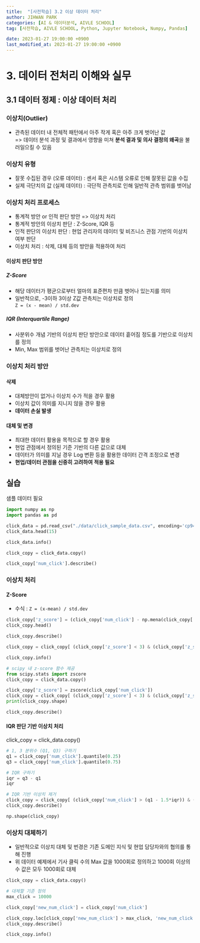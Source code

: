 ```yaml
---
title:  "[사전학습] 3.2 이상 데이터 처리"
author: JIHWAN PARK
categories: [AI & 데이터분석, AIVLE SCHOOL]
tag: [사전학습, AIVLE SCHOOL, Python, Jupyter Notebook, Numpy, Pandas]

date: 2023-01-27 19:00:00 +0900
last_modified_at: 2023-01-27 19:00:00 +0900
---
```



# 3. 데이터 전처리 이해와 실무
## 3.1 데이터 정제 : 이상 데이터 처리
### 이상치(Outlier)
- 관측된 데이터 내 전체적 패턴에서 아주 작게 혹은 아주 크게 벗어난 값  
=> 데이터 분석 과정 및 결과에서 영향을 미쳐 **분석 결과 및 의사 결정의 왜곡**을 불러일으킬 수 있음
### 이상치 유형
- 잘못 수집된 경우 (오류 데이터) : 센서 혹은 시스템 오류로 인해 잘못된 값을 수집
- 실제 극단치의 값 (실제 데이터) : 극단적 관측치로 인해 일반적 관측 범위를 벗어남
### 이상치 처리 프로세스
- 통계적 방안 or 인적 판단 방안 => 이상치 처리
- 통계적 방안의 이상치 판단 : Z-Score, IQR 등
- 인적 판단의 이상치 판단 : 현업 관리자의 데이터 및 비즈니스 관점 기반의 이상치 여부 판단
- 이상치 처리 : 삭제, 대체 등의 방안을 적용하여 처리

#### 이상치 판단 방안
##### Z-Score
- 해당 데이터가 평균으로부터 얼마의 표준편차 만큼 벗어나 있는지를 의미
- 일반적으로, -3이하 3이상 Z값 관측치는 이상치로 정의  
`Z = (x - mean) / std.dev`
##### IQR (Interquartile Range)
- 사분위수 개념 기반의 이상치 판단 방안으로 데이터 흩어짐 정도를 기반으로 이상치를 정의
- Min, Max 범위를 벗어난 관측치는 이상치로 정의
### 이상치 처리 방안
#### 삭제 
- 대체방안이 없거나 이상치 수가 적을 경우 활용
- 이상치 값이 의미를 지니지 않을 경우 활용
- **데이터 손실 발생**
#### 대체 및 변경
- 최대한 데이터 활용을 목적으로 할 경우 활용
- 현업 관점에서 정의된 기준 기반의 다른 값으로 대체
- 데이터가 의미를 지닐 경우 Log 변환 등을 활용한 데이터 간격 조정으로 변경
- **현업/데이터 관점을 신중히 고려하여 적용 필요**

## 실습
샘플 데이터 필요


```python
import numpy as np
import pandas as pd
```


```python
click_data = pd.read_csv("./data/click_sample_data.csv", encoding='cp949')
click_data.head(15)
```


```python
click_data.info()

click_copy = click_data.copy()
```


```python
click_copy['num_click'].describe()
```

### 이상치 처리
#### Z-Score
- 수식 : `Z = (x-mean) / std.dev`


```python
click_copy['z_score'] = (click_copy['num_click'] - np.mena(click_copy['num_click'])) / np.std(click_copy['num_click'])
click_copy.head()
```


```python
click_copy.describe()
```


```python
click_copy = click_copy[ (click_copy['z_score'] < 3) & (click_copy['z_score'] > -3)]

click_copy.info()
```


```python
# scipy 내 z-score 함수 제공
from scipy.stats import zscore
click_copy = click_data.copy()

click_copy['z_score'] = zscore(click_copy['num_click'])
click_copy = click_copy[ (click_copy['z_score'] < 3) & (click_copy['z_score'] > -3)]
print(click_copy.shape)
```


```python
click_copy.describe()
```

#### IQR 판단 기반 이상치 처리
click_copy = click_data.copy()


```python
# 1, 3 분위수 (Q1, Q3) 구하기
q1 = click_copy['num_click'].quantile(0.25)
q3 = click_copy['num_click'].quantile(0.75)

# IQR 구하기
iqr = q3 - q1
iqr
```


```python
# IQR 기반 이상치 제거
click_copy = click_copy[ (click_copy['num_click'] > (q1 - 1.5*iqr)) & (click_copy['num_click'] < (q3 + 1.5*iqr))]
click_copy.describe()
```


```python
np.shape(click_copy)
```

### 이상치 대체하기
- 일반적으로 이상치 대체 및 번경은 기존 도메인 지식 및 현업 담당자와의 협의를 통해 진행
- 위 데이터 예제에서 기사 클릭 수의 Max 값을 1000회로 정의하고 1000회 이상의 수 값은 모두 1000회로 대체


```python
click_copy = click_data.copy()
```


```python
# 대체할 기준 정의
max_click = 10000
```


```python
click_copy['new_num_click'] = click_copy['num_click']

click_copy.loc[click_copy['new_num_click'] > max_click, 'new_num_click'] = max_click
click_copy.describe()
```


```python
click_copy.info()
```
